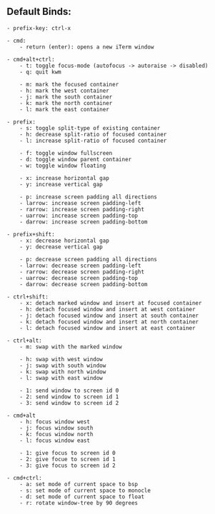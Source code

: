 ## Default Binds:
    - prefix-key: ctrl-x

    - cmd:
        - return (enter): opens a new iTerm window

    - cmd+alt+ctrl:
        - t: toggle focus-mode (autofocus -> autoraise -> disabled)
        - q: quit kwm

        - m: mark the focused container
        - h: mark the west container
        - j: mark the south container
        - k: mark the north container
        - l: mark the east container

    - prefix:
        - s: toggle split-type of existing container
        - h: decrease split-ratio of focused container
        - l: increase split-ratio of focused container

        - f: toggle window fullscreen
        - d: toggle window parent container
        - w: toggle window floating

        - x: increase horizontal gap
        - y: increase vertical gap

        - p: increase screen padding all directions
        - larrow: increase screen padding-left
        - rarrow: increase screen padding-right
        - uarrow: increase screen padding-top
        - darrow: increase screen padding-bottom

    - prefix+shift:
        - x: decrease horizontal gap
        - y: decrease vertical gap

        - p: decrease screen padding all directions
        - larrow: decrease screen padding-left
        - rarrow: decrease screen padding-right
        - uarrow: decrease screen padding-top
        - darrow: decrease screen padding-bottom

    - ctrl+shift:
        - x: detach marked window and insert at focused container
        - h: detach focused window and insert at west container
        - j: detach focused window and insert at south container
        - k: detach focused window and insert at north container
        - l: detach focused window and insert at east container

    - ctrl+alt:
        - m: swap with the marked window

        - h: swap with west window
        - j: swap with south window
        - k: swap with north window
        - l: swap with east window

        - 1: send window to screen id 0
        - 2: send window to screen id 1
        - 3: send window to screen id 2

    - cmd+alt
        - h: focus window west
        - j: focus window south
        - k: focus window north
        - l: focus window east

        - 1: give focus to screen id 0
        - 2: give focue to screen id 1
        - 3: give focus to screen id 2

    - cmd+ctrl:
        - a: set mode of current space to bsp
        - s: set mode of current space to monocle
        - d: set mode of current space to float
        - r: rotate window-tree by 90 degrees
